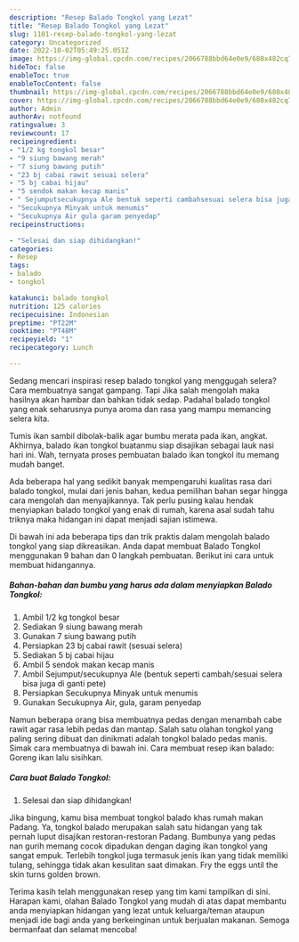 ```yaml
---
description: "Resep Balado Tongkol yang Lezat"
title: "Resep Balado Tongkol yang Lezat"
slug: 1101-resep-balado-tongkol-yang-lezat
category: Uncategorized
date: 2022-10-02T05:49:25.051Z
image: https://img-global.cpcdn.com/recipes/2066788bbd64e0e9/680x482cq70/balado-tongkol-foto-resep-utama.jpg
hideToc: false
enableToc: true
enableTocContent: false
thumbnail: https://img-global.cpcdn.com/recipes/2066788bbd64e0e9/680x482cq70/balado-tongkol-foto-resep-utama.jpg
cover: https://img-global.cpcdn.com/recipes/2066788bbd64e0e9/680x482cq70/balado-tongkol-foto-resep-utama.jpg
author: Admin
authorAv: notfound
ratingvalue: 3
reviewcount: 17
recipeingredient:
- "1/2 kg tongkol besar"
- "9 siung bawang merah"
- "7 siung bawang putih"
- "23 bj cabai rawit sesuai selera"
- "5 bj cabai hijau"
- "5 sendok makan kecap manis"
- " Sejumputsecukupnya Ale bentuk seperti cambahsesuai selera bisa juga di ganti pete"
- "Secukupnya Minyak untuk menumis"
- "Secukupnya Air gula garam penyedap"
recipeinstructions:

- "Selesai dan siap dihidangkan!"
categories:
- Resep
tags:
- balado
- tongkol

katakunci: balado tongkol 
nutrition: 125 calories
recipecuisine: Indonesian
preptime: "PT22M"
cooktime: "PT48M"
recipeyield: "1"
recipecategory: Lunch

---
```



Sedang mencari inspirasi resep balado tongkol yang menggugah selera? Cara membuatnya sangat gampang. Tapi Jika salah mengolah maka hasilnya akan hambar dan bahkan tidak sedap. Padahal balado tongkol yang enak seharusnya punya aroma dan rasa yang mampu memancing selera kita.


Tumis ikan sambil dibolak-balik agar bumbu merata pada ikan, angkat. Akhirnya, balado ikan tongkol buatanmu siap disajikan sebagai lauk nasi hari ini. Wah, ternyata proses pembuatan balado ikan tongkol itu memang mudah banget.

Ada beberapa hal yang sedikit banyak mempengaruhi kualitas rasa dari balado tongkol, mulai dari jenis bahan, kedua pemilihan bahan segar hingga cara mengolah dan menyajikannya. Tak perlu pusing kalau hendak menyiapkan balado tongkol yang enak di rumah, karena asal sudah tahu triknya maka hidangan ini dapat menjadi sajian istimewa.


Di bawah ini ada beberapa tips dan trik praktis dalam mengolah balado tongkol yang siap dikreasikan. Anda dapat membuat Balado Tongkol menggunakan 9 bahan dan 0 langkah pembuatan. Berikut ini cara untuk membuat hidangannya.

<!--inarticleads1-->

##### Bahan-bahan dan bumbu yang harus ada dalam menyiapkan Balado Tongkol:

1. Ambil 1/2 kg tongkol besar
1. Sediakan 9 siung bawang merah
1. Gunakan 7 siung bawang putih
1. Persiapkan 23 bj cabai rawit (sesuai selera)
1. Sediakan 5 bj cabai hijau
1. Ambil 5 sendok makan kecap manis
1. Ambil  Sejumput/secukupnya Ale (bentuk seperti cambah/sesuai selera bisa juga di ganti pete)
1. Persiapkan Secukupnya Minyak untuk menumis
1. Gunakan Secukupnya Air, gula, garam penyedap


Namun beberapa orang bisa membuatnya pedas dengan menambah cabe rawit agar rasa lebih pedas dan mantap. Salah satu olahan tongkol yang paling sering dibuat dan dinikmati adalah tongkol balado pedas manis. Simak cara membuatnya di bawah ini. Cara membuat resep ikan balado: Goreng ikan lalu sisihkan. 

<!--inarticleads2-->

##### Cara buat Balado Tongkol:


1. Selesai dan siap dihidangkan!

Jika bingung, kamu bisa membuat tongkol balado khas rumah makan Padang. Ya, tongkol balado merupakan salah satu hidangan yang tak pernah luput disajikan restoran-restoran Padang. Bumbunya yang pedas nan gurih memang cocok dipadukan dengan daging ikan tongkol yang sangat empuk. Terlebih tongkol juga termasuk jenis ikan yang tidak memiliki tulang, sehingga tidak akan kesulitan saat dimakan. Fry the eggs until the skin turns golden brown. 

Terima kasih telah menggunakan resep yang tim kami tampilkan di sini. Harapan kami, olahan Balado Tongkol yang mudah di atas dapat membantu anda menyiapkan hidangan yang lezat untuk keluarga/teman ataupun menjadi ide bagi anda yang berkeinginan untuk berjualan makanan. Semoga bermanfaat dan selamat mencoba!
